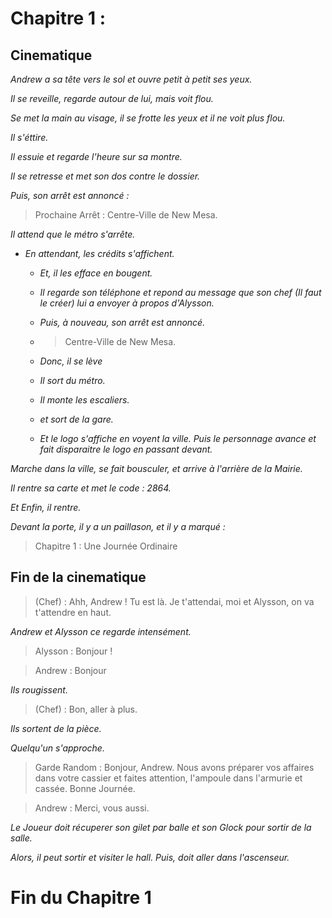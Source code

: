 # Chapitre 1 :
## Cinematique
*Andrew a sa tête vers le sol et ouvre petit à petit ses yeux.*

*Il se reveille, regarde autour de lui, mais voit flou.*

*Se met la main au visage, il se frotte les yeux et il ne voit plus flou.*

*Il s'éttire.*

*Il essuie et regarde l'heure sur sa montre.*

*Il se retresse et met son dos contre le dossier.*

*Puis, son arrêt est annoncé :*

> Prochaine Arrêt : Centre-Ville de New Mesa.

*Il attend que le métro s'arrête.*

* *En attendant, les crédits s'affichent.*
  * *Et, il les efface en bougent.*
  * *Il regarde son téléphone et repond au message que son chef (Il faut le créer) lui a envoyer à propos d'Alysson.*
  * *Puis, à nouveau, son arrêt est annoncé.*

  * > Centre-Ville de New Mesa.

  * *Donc, il se lève*
  * *Il sort du métro.*
  * *Il monte les escaliers.*
  * *et sort de la gare.*
  * *Et le logo s'affiche en voyent la ville.*
*Puis le personnage avance et fait disparaitre le logo en passant devant.*

*Marche dans la ville, se fait bousculer, et arrive à l'arrière de la Mairie.*

*Il rentre sa carte et met le code : 2864.*

*Et Enfin, il rentre.*

*Devant la porte, il y a un paillason, et il y a marqué :*

> Chapitre 1 : Une Journée Ordinaire

## Fin de la cinematique

> (Chef) : Ahh, Andrew ! Tu est là. Je t'attendai, moi et Alysson, on va t'attendre en haut.

*Andrew et Alysson ce regarde intensément.*

> Alysson : Bonjour !

> Andrew : Bonjour

*Ils rougissent.*

> (Chef) : Bon, aller à plus.

*Ils sortent de la pièce.*

*Quelqu'un s'approche.*

> Garde Random : Bonjour, Andrew. Nous avons préparer vos affaires dans votre cassier et faites attention, l'ampoule dans l'armurie et cassée. Bonne Journée.

> Andrew : Merci, vous aussi.

*Le Joueur doit récuperer son gilet par balle et son Glock pour sortir de la salle.*

*Alors, il peut sortir et visiter le hall. Puis, doit aller dans l'ascenseur.*
# Fin du Chapitre 1
